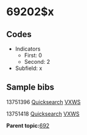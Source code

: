 # 69202$x

## Codes

-   Indicators
    -   First: 0
    -   Second: 2
-   Subfield: x

## Sample bibs

13751396 [Quicksearch](https://search.library.yale.edu/catalog/13751396) [VXWS](http://prodorbis.library.yale.edu:7014/vxws/GetHoldingsService?bibId=13751396)

13751418 [Quicksearch](https://search.library.yale.edu/catalog/13751418) [VXWS](http://prodorbis.library.yale.edu:7014/vxws/GetHoldingsService?bibId=13751418)

**Parent topic:**[692](../../tags/692/692.md)

